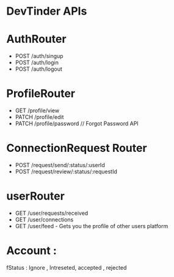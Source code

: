 # DevTinder APIs

# AuthRouter  

- POST /auth/singup
- POST /auth/login 
- POST /auth/logout 

# ProfileRouter

- GET /profile/view
- PATCH /profile/edit 
- PATCH /profile/password  // Forgot Password API 

# ConnectionRequest  Router 

- POST /request/send/:status/:userId
- POST /request/review/:status/:requestId

# userRouter

- GET /user/requests/received
- GET /user/connections
- GET /user/feed - Gets you the profile of other users platform 


# Account : 
fStatus : Ignore , Intreseted, accepted , rejected


